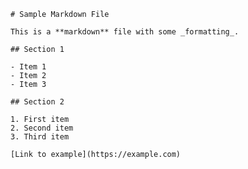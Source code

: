 
    # Sample Markdown File
    
    This is a **markdown** file with some _formatting_.
    
    ## Section 1
    
    - Item 1
    - Item 2
    - Item 3
    
    ## Section 2
    
    1. First item
    2. Second item
    3. Third item
    
    [Link to example](https://example.com)
    